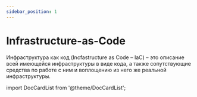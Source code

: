 ```yaml
---
sidebar_position: 1
---
```


# Infrastructure-as-Code

Инфраструктура как код (Incfastructure as Code – IaC) – это описание всей имеющейся инфраструктуры в виде кода, а также сопутствующие средства по работе с ним и воплощению из него же реальной инфраструктуры.

import DocCardList from '@theme/DocCardList';

<DocCardList />